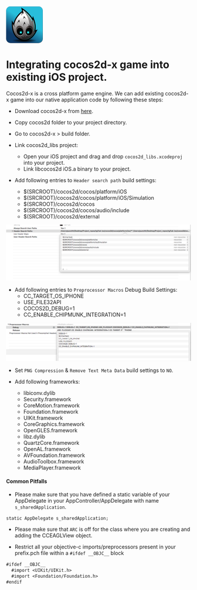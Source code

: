 ![cocos2d](resources/cocos.png)

Integrating cocos2d-x game into existing iOS project.
=======

Cocos2d-x is a cross platform game engine. We can add existing cocos2d-x game into our native application code by following these steps:

- Download cocos2d-x from [here](http://www.cocos2d-x.org/download).

- Copy cocos2d folder to your project directory.

- Go to cocos2d-x > build folder.

- Link cocos2d_libs project:
  * Open your iOS project and drag and drop `cocos2d_libs.xcodeproj` into your project.
  * Link libcocos2d iOS.a binary to your project.

- Add following entries to `Header search path` build settings:
  * $(SRCROOT)/cocos2d/cocos/platform/iOS
  * $(SRCROOT)/cocos2d/cocos/platform/iOS/Simulation
  * $(SRCROOT)/cocos2d/cocos
  * $(SRCROOT)/cocos2d/cocos/audio/include
  * $(SRCROOT)/cocos2d/external

![headers](resources/headerSearchPath.png)

- Add following entries to `Preprocessor Macros` Debug Build Settings:
  * CC_TARGET_OS_IPHONE
  * USE_FILE32API
  * COCOS2D_DEBUG=1
  * CC_ENABLE_CHIPMUNK_INTEGRATION=1

![Preprocessors](resources/preprocessors.png)

- Set `PNG Compression` & `Remove Text Meta Data` build settings to `NO`.

- Add following frameworks:
  * libiconv.dylib
  * Security.framework
  * CoreMotion.framework
  * Foundation.framework
  * UIKit.framework
  * CoreGraphics.framework
  * OpenGLES.framework
  * libz.dylib
  * QuartzCore.framework
  * OpenAL.framework
  * AVFoundation.framework
  * AudioToolbox.framework
  * MediaPlayer.framework

#### Common Pitfalls

- Please make sure that you have defined a static variable of your AppDelegate in your AppController/AppDelegate with name `s_sharedApplication`.

```obj-c
static AppDelegate s_sharedApplication;
```

- Please make sure that `ARC` is off for the class where you are creating and adding the CCEAGLView object.

- Restrict all your objective-c imports/preprocessors present in your prefix.pch file within a `#ifdef __OBJC__` block

```obj-c
#ifdef __OBJC__
  #import <UIKit/UIKit.h>
  #import <Foundation/Foundation.h>
#endif
```
